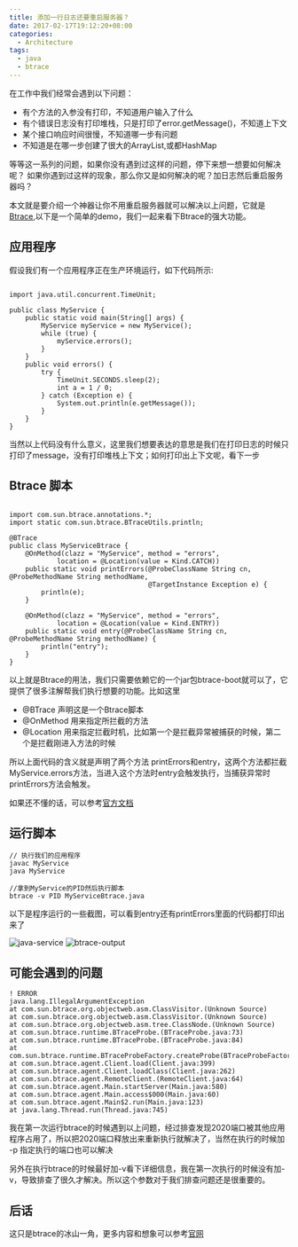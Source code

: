 ```yaml
---
title: 添加一行日志还要重启服务器？
date: 2017-02-17T19:12:20+08:00
categories:
  - Architecture
tags: 
  - java
  - btrace 
---
```


在工作中我们经常会遇到以下问题：

* 有个方法的入参没有打印，不知道用户输入了什么
* 有个错误日志没有打印堆栈，只是打印了error.getMessage()，不知道上下文
* 某个接口响应时间很慢，不知道哪一步有问题
* 不知道是在哪一步创建了很大的ArrayList,或都HashMap

等等这一系列的问题，如果你没有遇到过这样的问题，停下来想一想要如何解决呢？
如果你遇到过这样的现象，那么你又是如何解决的呢？加日志然后重启服务器吗？

本文就是要介绍一个神器让你不用重启服务器就可以解决以上问题，它就是[Btrace](https://github.com/btraceio/btrace),以下是一个简单的demo，我们一起来看下Btrace的强大功能。
<!--more-->

## 应用程序

假设我们有一个应用程序正在生产环境运行，如下代码所示:


```

import java.util.concurrent.TimeUnit;

public class MyService {
    public static void main(String[] args) {
        MyService myService = new MyService();
        while (true) {
            myService.errors();
        }
    }
    public void errors() {
        try {
            TimeUnit.SECONDS.sleep(2);
            int a = 1 / 0;
        } catch (Exception e) {
            System.out.println(e.getMessage());
        }
    }
}

```

当然以上代码没有什么意义，这里我们想要表达的意思是我们在打印日志的时候只打印了message，没有打印堆栈上下文；如何打印出上下文呢，看下一步


## Btrace 脚本

```

import com.sun.btrace.annotations.*;
import static com.sun.btrace.BTraceUtils.println;

@BTrace
public class MyServiceBtrace {
    @OnMethod(clazz = "MyService", method = "errors",
            location = @Location(value = Kind.CATCH))
    public static void printErrors(@ProbeClassName String cn, @ProbeMethodName String methodName,
                                   @TargetInstance Exception e) {
        println(e);
    }

    @OnMethod(clazz = "MyService", method = "errors",
            location = @Location(value = Kind.ENTRY))
    public static void entry(@ProbeClassName String cn, @ProbeMethodName String methodName) {
        println("entry");
    }
}

```

以上就是Btrace的用法，我们只需要依赖它的一个jar包btrace-boot就可以了，它提供了很多注解帮我们执行想要的功能。比如这里

* @BTrace 声明这是一个Btrace脚本
* @OnMethod 用来指定所拦截的方法
* @Location 用来指定拦截时机，比如第一个是拦截异常被捕获的时候，第二个是拦截刚进入方法的时候

所以上面代码的含义就是声明了两个方法 printErrors和entry，这两个方法都拦截MyService.errors方法，当进入这个方法时entry会触发执行，当捕获异常时printErrors方法会触发。

如果还不懂的话，可以参考[官方文档](https://github.com/btraceio/btrace/wiki)


## 运行脚本

```
// 执行我们的应用程序
javac MyService 
java MyService

//拿到MyService的PID然后执行脚本
btrace -v PID MyServiceBtrace.java
```

以下是程序运行的一些截图，可以看到entry还有printErrors里面的代码都打印出来了

![java-service](/btrace-introduce/java-service.jpg)
![btrace-output](/btrace-introduce/btrace-output.jpg)


## 可能会遇到的问题

```
! ERROR
java.lang.IllegalArgumentException
at com.sun.btrace.org.objectweb.asm.ClassVisitor.(Unknown Source)
at com.sun.btrace.org.objectweb.asm.ClassVisitor.(Unknown Source)
at com.sun.btrace.org.objectweb.asm.tree.ClassNode.(Unknown Source)
at com.sun.btrace.runtime.BTraceProbe.(BTraceProbe.java:73)
at com.sun.btrace.runtime.BTraceProbe.(BTraceProbe.java:84)
at com.sun.btrace.runtime.BTraceProbeFactory.createProbe(BTraceProbeFactory.java:50)
at com.sun.btrace.agent.Client.load(Client.java:399)
at com.sun.btrace.agent.Client.loadClass(Client.java:262)
at com.sun.btrace.agent.RemoteClient.(RemoteClient.java:64)
at com.sun.btrace.agent.Main.startServer(Main.java:580)
at com.sun.btrace.agent.Main.access$000(Main.java:60)
at com.sun.btrace.agent.Main$2.run(Main.java:123)
at java.lang.Thread.run(Thread.java:745)
```

我在第一次运行btrace的时候遇到以上问题，经过排查发现2020端口被其他应用程序占用了，所以把2020端口释放出来重新执行就解决了，当然在执行的时候加 -p 指定执行的端口也可以解决

另外在执行btrace的时候最好加-v看下详细信息，我在第一次执行的时候没有加-v，导致排查了很久才解决。所以这个参数对于我们排查问题还是很重要的。


## 后话
这只是btrace的冰山一角，更多内容和想象可以参考[官网](https://github.com/btraceio/btrace)